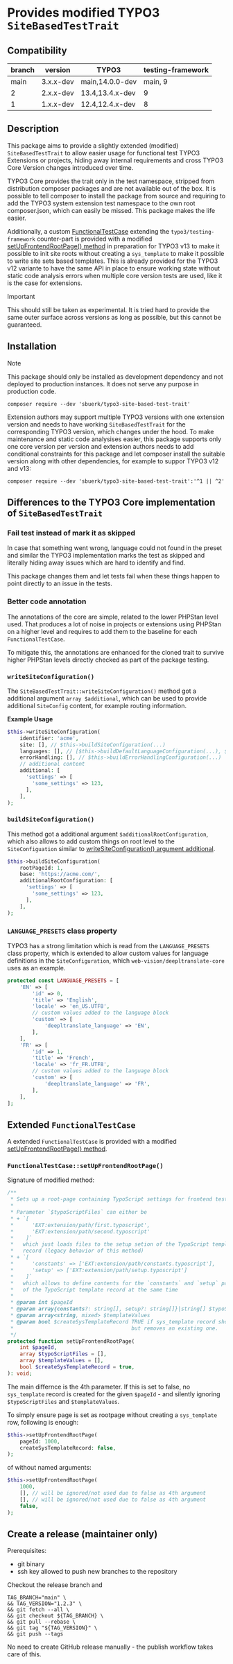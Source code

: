 # Provides modified TYPO3 `SiteBasedTestTrait`

## Compatibility

| branch | version   | TYPO3           | testing-framework |
|--------|-----------|-----------------|-------------------|
| main   | 3.x.x-dev | main,14.0.0-dev | main, 9           |
| 2      | 2.x.x-dev | 13.4,13.4.x-dev | 9                 |
| 1      | 1.x.x-dev | 12.4,12.4.x-dev | 8                 |

## Description

This package aims to provide a slightly extended (modified) `SiteBasedTestTrait` to allow easier usage for functional
test TYPO3 Extensions or projects, hiding away internal requirements and cross TYPO3 Core Version changes introduced
over time.

TYPO3 Core provides the trait only in the test namespace, stripped from distribution composer packages and are not 
available out of the box. It is possible to tell composer to install the package from source and requiring to add
the TYPO3 system extension test namespace to the own root composer.json, which can easily be missed. This package
makes the life easier.

Additionally, a custom [FunctionalTestCase](#extended-functionaltestcase) extending the `typo3/testing-framework`
counter-part is provided with a modified [setUpFrontendRootPage() method](#functionaltestcasesetupfrontendrootpage)
in preparation for TYPO3 v13 to make it possible to init site roots without creating a `sys_template` to make it
possible to write site sets based templates. This is already provided for the TYPO3 v12 variante to have the same
API in place to ensure working state without static code analysis errors when multiple core version tests are used,
like it is the case for extensions.

> [!IMPORTANT]
> This should still be taken as experimental. It is tried hard to provide the same
> outer surface across versions as long as possible, but this cannot be guaranteed.

## Installation

> [!NOTE]
> This package should only be installed as development dependency and
> not deployed to production instances. It does not serve any purpose
> in production code.

```shell
composer require --dev 'sbuerk/typo3-site-based-test-trait'
```

Extension authors may support multiple TYPO3 versions with one extension version and
needs to have working `SiteBasedTestTrait` for the corresponding TYPO3 version, which
changes under the hood. To make maintenance and static code analysises easier, this
package supports only one core version per version and extension authors needs to add
conditional constraints for this package and let composer install the suitable version
along with other dependencies, for example to suppor TYPO3 v12 and v13:

```shell
composer require --dev 'sbuerk/typo3-site-based-test-trait':'^1 || ^2'
```

## Differences to the TYPO3 Core implementation of `SiteBasedTestTrait`

### Fail test instead of mark it as skipped

In case that something went wrong, language could not found in the preset and similar the TYPO3 implementation
marks the test as skipped and literally hiding away issues which are hard to identify and find.

This package changes them and let tests fail when these things happen to point directly to an issue in the tests.

### Better code annotation

The annotations of the core are simple, related to the lower PHPStan level used. That produces a lot of noise
in projects or extensions using PHPStan on a higher level and requires to add them to the baseline for each
`FunctionalTestCase`.

To mitigate this, the annotations are enhanced for the cloned trait to survive higher PHPStan levels directly
checked as part of the package testing.

### `writeSiteConfiguration()`

The `SiteBasedTestTrait::writeSiteConfiguration()` method got a additional argument `array $additional`, which
can be used to provide additional `SiteConfig` content, for example routing information.

**Example Usage**

```php
$this->writeSiteConfiguration(
    identifier: 'acme',
    site: [], // $this->buildSiteConfiguration(...)
    languages: [], // [$this->buildDefaultLanguageConfiguration(...), $this->buildLanguageConfiguration(...), ...]
    errorHandling: [], // $this->buildErrorHandlingConfiguration(...)
    // additional content
    additional: [
      'settings' => [
        'some_settings' => 123,
      ],
    ],
);
```

### `buildSiteConfiguration()`

This method got a additional argument `$additionalRootConfiguration`, which also allows to add custom things on root
level to the `SiteConfiguation` similar to [writeSiteConfiguration() argument additional](#writesiteconfiguration).

```php
$this->buildSiteConfiguration(
    rootPageId: 1,
    base: 'https://acme.com/',
    additionalRootConfiguration: [
      'settings' => [
        'some_settings' => 123,
      ],    
    ],
);
```

### `LANGUAGE_PRESETS` class property

TYPO3 has a strong limitation which is read from the `LANGUAGE_PRESETS` class property, which is extended to allow
custom values for language definitions in the `SiteConfiguration`, which `web-vision/deepltranslate-core` uses as
an example.

```php
protected const LANGUAGE_PRESETS = [
    'EN' => [
        'id' => 0,
        'title' => 'English',
        'locale' => 'en_US.UTF8',
        // custom values added to the language block
        'custom' => [
            'deepltranslate_language' => 'EN',
        ],
    ],
    'FR' => [
        'id' => 1,
        'title' => 'French',
        'locale' => 'fr_FR.UTF8',
        // custom values added to the language block
        'custom' => [
            'deepltranslate_language' => 'FR',
        ],        
    ],
];
```

## Extended  `FunctionalTestCase`

A extended `FunctionalTestCase` is provided with a modified [setUpFrontendRootPage() method](#functionaltestcasesetupfrontendrootpage).

### `FunctionalTestCase::setUpFrontendRootPage()`

Signature of modified method:

```php
/**
 * Sets up a root-page containing TypoScript settings for frontend testing.
 *
 * Parameter `$typoScriptFiles` can either be
 * + `[
 *      'EXT:extension/path/first.typoscript',
 *      'EXT:extension/path/second.typoscript'
 *    ]`
 *   which just loads files to the setup setion of the TypoScript template
 *   record (legacy behavior of this method)
 * + `[
 *      'constants' => ['EXT:extension/path/constants.typoscript'],
 *      'setup' => ['EXT:extension/path/setup.typoscript']
 *    ]`
 *   which allows to define contents for the `constants` and `setup` part
 *   of the TypoScript template record at the same time
 *
 * @param int $pageId
 * @param array{constants?: string[], setup?: string[]}|string[] $typoScriptFiles
 * @param array<string, mixed> $templateValues
 * @param bool $createSysTemplateRecord TRUE if sys_template record should be created, FALSE does not create one
 *                                      but removes an existing one.
 */
protected function setUpFrontendRootPage(
    int $pageId,
    array $typoScriptFiles = [],
    array $templateValues = [],
    bool $createSysTemplateRecord = true,
): void;
```

The main differnce is the 4th parameter. If this is set to false, no `sys_template` record is created for the given
`$pageId` - and silently ignoring `$typoScriptFiles` and `$templateValues`.

To simply ensure page is set as rootpage without creating a `sys_template` row, following is enough:

```php
$this->setUpFrontendRootPage(
    pageId: 1000,
    createSysTemplateRecord: false,
);
```

of without named arguments:

```php
$this->setUpFrontendRootPage(
    1000,
    [], // will be ignored/not used due to false as 4th argument
    [], // will be ignored/not used due to false as 4th argument
    false,
);
```

## Create a release (maintainer only)

Prerequisites:

* git binary
* ssh key allowed to push new branches to the repository

Checkout the release branch and 

```shell
TAG_BRANCH="main" \
&& TAG_VERSION="1.2.3" \
&& git fetch --all \
&& git checkout ${TAG_BRANCH} \
&& git pull --rebase \
&& git tag "${TAG_VERSION}" \
&& git push --tags
```

No need to create GitHub release manually - the publish workflow takes care of this.